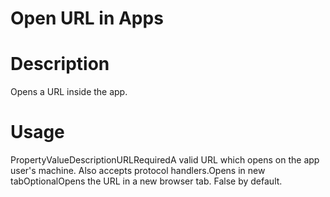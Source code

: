 ﻿# Open URL in Apps

# Description

Opens a URL inside the app.

# Usage

PropertyValueDescriptionURLRequiredA valid URL which opens on the app user's machine. Also accepts protocol handlers.Opens in new tabOptionalOpens the URL in a new browser tab. False by default.
